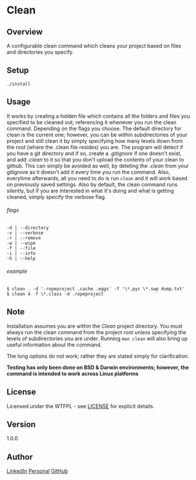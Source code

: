 # Clean

Overview
---
A configurable clean command which cleans your project based on files and 
directories you specify.

Setup
---
`./install`

Usage
---
It works by creating a hidden file which contains all the folders and files you 
specified to be cleaned out; referencing it whenever you run the clean command. 
Depending on the flags you choose. The default directory for clean is the 
current one; however, you can be within subdirectories of your project 
and still clean it by simply specifying how many levels down from the 
root (where the .clean file resides) you are. The program will detect 
if you have a git directory and if so, create a _.gitignore_ if one 
doesn't exist, and add _.clean_ to it so that you don't upload the 
contents of your clean to github. This can simply be avoided as 
well, by deleting the _.clean_ from your gitignore as it 
doesn't add it every time you run the command. Also, 
everytime afterwards, all you need to do is run 
`clean` and it will work based on previously 
saved settings. Also by default, the clean 
command runs silently, but if you are 
interested in what it's doing and 
what is getting cleaned, simply 
specify the verbose flag.

###### flags
```
-d | --directory
-v | --verbose
-r | --remove
-w | --wipe
-f | --file
-i | --info
-h | --help
```

###### example
```
$ clean . -d '.ropeproject .cache .eggs' -f '\*.pyc \*.swp dump.txt'
$ clean 4 -f \*.class -d .ropeproject
```

Note
---
Installation assumes you are within the _Clean_ project directory. You must always run 
the clean command from the project root unless specifying the levels of subdirectories 
you are under. Running `man clean` will also bring up useful information about the 
command.

The long options do not work; rather they are stated simply for clarification.

**Testing has only been done on BSD & Darwin environments; however, the command is 
intended to work across Linux platforms**

License
---
Licensed under the WTFPL - see [LICENSE](./LICENSE) for explicit details.

Version
---
1.0.0

Author 
---
[LinkedIn](https://www.linkedin.com/in/brandonjohnsonxyz/)
[Personal](https://brandonjohnson.life)
[GitHub](https://github.com/bitforce)
